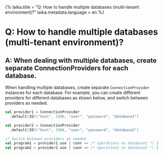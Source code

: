 {%
laika.title = "Q: How to handle multiple databases (multi-tenant environment)?"
laika.metadata.language = en
%}

# Q: How to handle multiple databases (multi-tenant environment)?

## A: When dealing with multiple databases, create separate ConnectionProviders for each database.

When handling multiple databases, create separate `ConnectionProvider` instances for each database. For example, you can create different providers for different databases as shown below, and switch between providers as needed.

```scala 3
val provider1 = ConnectionProvider
  .default[IO]("host", 3306, "user", "password", "database1")

val provider2 = ConnectionProvider
  .default[IO]("host", 3306, "user", "password", "database2")

// Switch between providers as needed
val program1 = provider1.use { conn => /* operations on database1 */ }
val program2 = provider2.use { conn => /* operations on database2 */ }
```
